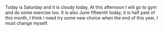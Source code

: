 Today is Saturday and it is cloudy today, At this afternoon I will go to gym and do some exercise too. It is also June fifteenth today, it is half past of this month, I think I need try some new choice when the end of this year, I must change myself.
